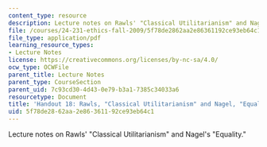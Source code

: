 ```yaml
---
content_type: resource
description: Lecture notes on Rawls' "Classical Utilitarianism" and Nagel's "Equality."
file: /courses/24-231-ethics-fall-2009/5f78de2862aa2e86361192ce93eb64c1_MIT24_231F09_lec19.pdf
file_type: application/pdf
learning_resource_types:
- Lecture Notes
license: https://creativecommons.org/licenses/by-nc-sa/4.0/
ocw_type: OCWFile
parent_title: Lecture Notes
parent_type: CourseSection
parent_uid: 7c93cd30-4d43-0e79-b3a1-7385c34033a6
resourcetype: Document
title: 'Handout 18: Rawls, "Classical Utilitarianism" and Nagel, "Equality"'
uid: 5f78de28-62aa-2e86-3611-92ce93eb64c1
---
```

Lecture notes on Rawls' "Classical Utilitarianism" and Nagel's "Equality."